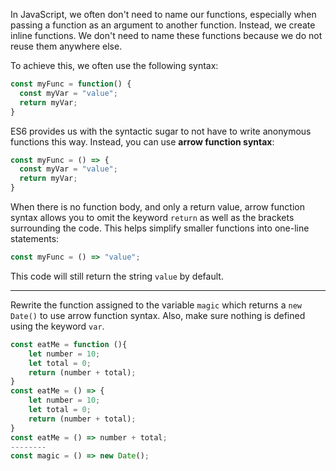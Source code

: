 In JavaScript, we often don't need to name our functions, especially 
when passing a function as an argument to another function. Instead, we 
create inline functions. We don't need to name these functions because 
we do not reuse them anywhere else.

To achieve this, we often use the following syntax:

```jsx
const myFunc = function() {
  const myVar = "value";
  return myVar;
}
```

ES6 provides us with the syntactic sugar to not have to write anonymous functions this way. Instead, you can use **arrow function syntax**:

```jsx
const myFunc = () => {
  const myVar = "value";
  return myVar;
}
```

When there is no function body, and only a return value, arrow function syntax allows you to omit the keyword `return` as well as the brackets surrounding the code. This helps simplify smaller functions into one-line statements:

```jsx
const myFunc = () => "value";
```

This code will still return the string `value` by default.

---

Rewrite the function assigned to the variable `magic` which returns a `new Date()` to use arrow function syntax. Also, make sure nothing is defined using the keyword `var`.

```jsx
const eatMe = function (){
	let number = 10;
	let total = 0;
	return (number + total);
}
const eatMe = () => {
	let number = 10;
	let total = 0;
	return (number + total);
}
const eatMe = () => number + total;
--------
const magic = () => new Date();
```